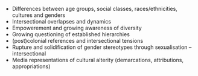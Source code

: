 - Differences between age groups, social classes, races/ethnicities, cultures and genders
-	Intersectional overlapses and dynamics
-	Empowerement and growing awareness of diversity
-	Growing questioning of established hierarchies
-	(post)colonial references and intersectional tensions
-	Rupture and solidification of gender stereotypes through sexualisation – intersectional
-	Media representations of cultural alterity (demarcations, attributions, appropriations)
